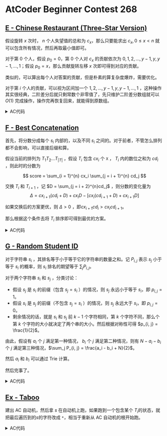# AtCoder Beginner Contest 268

## [E - Chinese Restaurant (Three-Star Version)](https://atcoder.jp/contests/abc268/tasks/abc268_e)

假设旋转 $x$ 次时， $n$ 个人失望值的总和为 $c_x$，那么只要能求出 $c_x, 0 \le x < n$ 就可以包含所有情况，然后再取最小值即可。

对于第 $0$ 个人，假设 $p_0 = 0$，第 $0$ 个人对 $c_x$ 的贡献依次为 $0, 1, 2, \dots, y - 1, y, y - 1, \dots, 1$；假设 $p_0 = x$，那么贡献旋转左移 $x$ 次即可得到对应的贡献。

类似的，可以算出每个人对答案的贡献，但是朴素的算复杂度爆炸，需要优化。

对于第 $i$ 个人的贡献，可以视为区间加一个 $1, 2, \dots, y - 1, y, y - 1, \dots, 1$ ，这种操作其实很经典，二阶差分后就只剩常数个非零值了，先只维护二阶差分数组就可以 $O(1)$ 完成操作，操作完再恢复回来，就能得到原数组。

<details>
<summary>AC代码</summary>

```cpp
// Problem: E - Chinese Restaurant (Three-Star Version)
// Contest: AtCoder - UNIQUE VISION Programming Contest 2022 Summer (AtCoder Beginner Contest 268)
// URL: https://atcoder.jp/contests/abc268/tasks/abc268_e
// Memory Limit: 1024 MB
// Time Limit: 2000 ms
//
// Powered by CP Editor (https://cpeditor.org)

#include <bits/stdc++.h>

#define CPPIO std::ios::sync_with_stdio(false), std::cin.tie(0), std::cout.tie(0);

#ifdef BACKLIGHT
#include "debug.h"
#else
#define logd(...) ;
#define ASSERT(x) ;
#define serialize() std::string("")
#endif

using i64 = int64_t;
using u64 = uint64_t;

void Initialize();
void SolveCase(int Case);

int main(int argc, char* argv[]) {
  CPPIO;
  int T = 1;
  // std::cin >> T;
  for (int t = 1; t <= T; ++t) {
    SolveCase(t);
  }
  return 0;
}

void Initialize() {}

void SolveCase(int Case) {
  int n;
  std::cin >> n;

  std::vector<int> p(n);
  for (int i = 0; i < n; ++i) {
    std::cin >> p[i];
  }

  std::vector<i64> d2(2 * n + 1, 0);

  auto add = [&](int d) {
    int x = 0, y = n / 2, z = n / 2 + n % 2, w = n;

    logd(x, y, z, w);

    ++d2[x + d + 1];
    --d2[y + d + 1];
    --d2[z + d + 1];
    ++d2[w + d + 1];

    // std::vector<i64> d1(2 * n + 1);
    // for (int i = 1; i <= 2 * n; ++i)
    // d1[i] = d1[i - 1] + d2[i];
    // logd(d1);
    //
    // std::vector<i64> c(2 * n + 1);
    // for (int i = 1; i <= 2 * n; ++i)
    // c[i] = c[i - 1] + d1[i];
    // logd(c);
  };

  for (int i = 0; i < n; ++i) {
    int d = i <= p[i] ? p[i] - i : n + (p[i] - i);
    add(d);
  }

  std::vector<i64> d1(2 * n + 1);
  for (int i = 1; i <= 2 * n; ++i)
    d1[i] = d1[i - 1] + d2[i];
  logd(d1);

  std::vector<i64> c(2 * n + 1);
  for (int i = 1; i <= 2 * n; ++i)
    c[i] = c[i - 1] + d1[i];
  logd(c);

  for (int i = 1; i <= n; ++i)
    c[i] = c[i] + c[i + n];
  logd(c);

  std::cout << *std::min_element(c.begin() + 1, c.begin() + n + 1) << "\n";
}

```

</details>

## [F - Best Concatenation](https://atcoder.jp/contests/abc268/tasks/abc268_f)

首先，将分数分成每个 $s_i$ 内部的，以及不同 $s_i$ 之间的。对于前者，不管怎么排列都不会影响，可以直接后缀和算。

假设当前的排列为 $T_1T_2\dots T_{|T|}$ ，假设 $T_i$ 包含 $cx_i$ 个 `X` ， $T_i$ 内的数位之和为 $cd_i$ ，则此时的分数为

$$
score = \sum_{i = 1}^{n} cx_i \sum_{j = i + 1}^{n} cd_j
$$

交换 $T_i$ 和 $T_{i+1}$ ，记 $D = \sum_{j = i + 2}^{n}cd_j$ ，则分数的变化量为
$$
\Delta = cx_{i+1}(cd_i + D) + cx_i D - \left[ cx_i(cd_{i+1} + D) +  cx_{i+1}D \right]
$$

如果交换后的方案更优，则 $\Delta > 0$ ，即$cx_{i+1}cd_i > cx_i cd_{i+1}$。

那么根据这个条件去将 $T_i$ 排序即可得到最优的方案。

<details>
<summary>AC代码</summary>

```cpp
// Problem: F - Best Concatenation
// Contest: AtCoder - UNIQUE VISION Programming Contest 2022 Summer (AtCoder Beginner Contest 268)
// URL: https://atcoder.jp/contests/abc268/tasks/abc268_f
// Memory Limit: 1024 MB
// Time Limit: 2000 ms
//
// Powered by CP Editor (https://cpeditor.org)

#include <bits/stdc++.h>

#define CPPIO std::ios::sync_with_stdio(false), std::cin.tie(0), std::cout.tie(0);

#ifdef BACKLIGHT
#include "debug.h"
#else
#define logd(...) ;
#define ASSERT(x) ;
#define serialize() std::string("")
#endif

using i64 = int64_t;
using u64 = uint64_t;

void Initialize();
void SolveCase(int Case);

int main(int argc, char* argv[]) {
  CPPIO;
  int T = 1;
  // std::cin >> T;
  for (int t = 1; t <= T; ++t) {
    SolveCase(t);
  }
  return 0;
}

void Initialize() {}

void SolveCase(int Case) {
  int n;
  std::cin >> n;

  i64 ans = 0;
  std::vector<std::pair<int, int>> c(n);

  for (int _ = 0; _ < n; ++_) {
    std::string s;

    std::cin >> s;

    int cx = 0, cd = 0;
    for (int i = s.size() - 1; i >= 0; --i) {
      if (s[i] == 'X') {
        ++cx;
        ans += cd;
      } else {
        cd += s[i] - '0';
      }
    }
    c[_] = {cx, cd};
  }

  std::sort(c.begin(), c.end(),
            [](const std::pair<int, int>& lhs, const std::pair<int, int>& rhs) -> bool {
              return i64(1) * lhs.first * rhs.second > i64(1) * rhs.first * lhs.second;
            });

  i64 s = 0;
  for (int i = n - 1; i >= 0; --i) {
    ans += s * c[i].first;
    s += c[i].second;
  }

  std::cout << ans << "\n";
}

```

</details>

## [G - Random Student ID](https://atcoder.jp/contests/abc268/tasks/abc268_g)

对于字符串 $s_i$ ，其排名等于小于等于它的字符串的数量之和。记 $P_{i, j}$ 表示 $s_j$ 小于等于 $s_i$ 的概率，则 $s_i$ 排名的期望等于 $\sum_j P_{i, j}$。

对于两个字符串 $s_i$ 和 $s_j$ ，分类讨论：
- 假设 $s_j$ 是 $s_i$ 的前缀（包含 $s_j = s_i$ ）的情况，则 $s_j$ 永远小于等于 $s_i$，即 $p_{i, j} = 1$。
- 假设 $s_i$ 是 $s_j$ 的前缀（不包含 $s_j = s_i$ ）的情况，则 $s_j$ 永远大于 $s_i$，即 $p_{i, j} = 0$。
- 剩余情况的话，就是 $s_i$ 和 $s_j$ 前 $k - 1$ 个字符相同，第 $k$ 个字符不同，那么个第 $k$ 个字符的大小就决定了两个串的大小。然后根据对称性可得 $p_{i, j} = \frac{1}{2}$。

由此，假设有 $a_i$ 个 $j$ 满足第一种情况， $b_i$ 个 $j$ 满足第二种情况，则有 $N - a_i - b_i$ 个 $j$ 满足第三种情况，$\sum_j P_{i, j} = \frac{a_i - b_i + N}{2}$。

然后 $a_i$ 和 $b_i$ 可以通过 Trie 计算。

然后完事了。

<details>
<summary>AC代码</summary>

```cpp
// Problem: G - Random Student ID
// Contest: AtCoder - UNIQUE VISION Programming Contest 2022 Summer (AtCoder Beginner Contest 268)
// URL: https://atcoder.jp/contests/abc268/tasks/abc268_g
// Memory Limit: 1024 MB
// Time Limit: 3000 ms
//
// Powered by CP Editor (https://cpeditor.org)

#include <bits/stdc++.h>

#define CPPIO std::ios::sync_with_stdio(false), std::cin.tie(0), std::cout.tie(0);

#ifdef BACKLIGHT
#include "debug.h"
#else
#define logd(...) ;
#define ASSERT(x) ;
#define serialize() std::string("")
#endif

using i64 = int64_t;
using u64 = uint64_t;

void Initialize();
void SolveCase(int Case);

int main(int argc, char* argv[]) {
  CPPIO;
  int T = 1;
  // std::cin >> T;
  for (int t = 1; t <= T; ++t) {
    SolveCase(t);
  }
  return 0;
}

void Initialize() {}

template <typename ValueType, ValueType mod_, typename SupperType>
class Modular {
  static ValueType normalize(ValueType value) {
    if (value >= 0 && value < mod_)
      return value;
    value %= mod_;
    if (value < 0)
      value += mod_;
    return value;
  }

  static ValueType power(ValueType value, int64_t exponent) {
    ValueType result = 1;
    ValueType base = value;
    while (exponent) {
      if (exponent & 1)
        result = SupperType(result) * base % mod_;
      base = SupperType(base) * base % mod_;
      exponent >>= 1;
    }
    return result;
  }

 public:
  Modular(ValueType value = 0) : value_(normalize(value)) {}

  Modular(SupperType value) : value_(normalize(value % mod_)) {}

  ValueType value() const { return value_; }

  Modular inv() const { return Modular(power(value_, mod_ - 2)); }

  Modular power(int64_t exponent) const { return Modular(power(value_, exponent)); }

  friend Modular operator+(const Modular& lhs, const Modular& rhs) {
    ValueType result = lhs.value() + rhs.value() >= mod_ ? lhs.value() + rhs.value() - mod_
                                                         : lhs.value() + rhs.value();
    return Modular(result);
  }

  friend Modular operator-(const Modular& lhs, const Modular& rhs) {
    ValueType result = lhs.value() - rhs.value() < 0 ? lhs.value() - rhs.value() + mod_
                                                     : lhs.value() - rhs.value();
    return Modular(result);
  }

  friend Modular operator-(const Modular& lhs) {
    ValueType result = normalize(-lhs.value() + mod_);
    return result;
  }

  friend Modular operator*(const Modular& lhs, const Modular& rhs) {
    ValueType result = SupperType(1) * lhs.value() * rhs.value() % mod_;
    return Modular(result);
  }

  friend Modular operator/(const Modular& lhs, const Modular& rhs) {
    ValueType result = SupperType(1) * lhs.value() * rhs.inv().value() % mod_;
    return Modular(result);
  }

  std::string to_string() const { return std::to_string(value_); }

 private:
  ValueType value_;
};

// using Mint = Modular<int, 1'000'000'007, int64_t>;
using Mint = Modular<int, 998'244'353, int64_t>;

class Binom {
 private:
  std::vector<Mint> f, g;

 public:
  Binom(int n) {
    f.resize(n + 1);
    g.resize(n + 1);

    f[0] = Mint(1);
    for (int i = 1; i <= n; ++i)
      f[i] = f[i - 1] * Mint(i);
    g[n] = f[n].inv();
    for (int i = n - 1; i >= 0; --i)
      g[i] = g[i + 1] * Mint(i + 1);
  }
  Mint operator()(int n, int m) {
    if (n < 0 || m < 0 || m > n)
      return Mint(0);
    return f[n] * g[m] * g[n - m];
  }
};

struct Trie {
  Trie* child_[26];

  int id_;
  int e_;
  int up_, down_;

  Trie() {
    e_ = 0;
    for (int i = 0; i < 26; ++i)
      child_[i] = nullptr;
  }

  ~Trie() {
    for (int i = 0; i < 26; ++i) {
      if (child_[i]) {
        delete child_[i];
        child_[i] = nullptr;
      }
    }
  }

  void Insert(const std::string& s, int id) {
    int n = s.size();
    Trie* p = this;

    for (int i = 0; i < n; ++i) {
      int c = s[i] - 'a';

      if (p->child_[c] == nullptr) {
        p->child_[c] = new Trie();
      }

      p = p->child_[c];
    }

    ++p->e_;
    p->id_ = id;
  }

  void Work() {
    std::function<void(Trie*, int)> dfs = [&](Trie* p, int up) {
      p->up_ = up + p->e_;
      p->down_ = 0;

      for (int i = 0; i < 26; ++i) {
        if (p->child_[i]) {
          dfs(p->child_[i], p->up_);
          p->down_ += p->child_[i]->down_ + p->child_[i]->e_;
        }
      }
    };
    dfs(this, 0);
  }

  std::vector<Mint> Solve(int n) {
    std::vector<Mint> r(n);

    std::function<void(Trie*)> dfs = [&](Trie* p) {
      if (p->e_) {
        r[p->id_] = Mint(p->up_ - p->down_ + n) / Mint(2);
        logd(p->id_, p->up_, p->down_, Mint(p->up_ - p->down_ + n));
      }

      for (int i = 0; i < 26; ++i) {
        if (p->child_[i]) {
          dfs(p->child_[i]);
        }
      }
    };
    dfs(this);

    return r;
  }
};

void SolveCase(int Case) {
  int n;
  std::cin >> n;

  Trie trie;
  for (int i = 0; i < n; ++i) {
    std::string s;
    std::cin >> s;

    trie.Insert(s, i);
  }

  trie.Work();
  auto a = trie.Solve(n);

  for (auto x : a)
    std::cout << x.value() << "\n";
}

```

</details>

## [Ex - Taboo](https://atcoder.jp/contests/abc268/tasks/abc268_h)

建出 AC 自动机，然后拿 $s$ 在自动机上跑，如果跑到一个包含某个 $T_i$的状态，就把最后遍历到的$s$的字符改成 `*`，相当于重新从 AC 自动机的根开始跑。

<details>
<summary>AC代码</summary>

```cpp
// Problem: Ex - Taboo
// Contest: AtCoder - UNIQUE VISION Programming Contest 2022 Summer (AtCoder Beginner Contest 268)
// URL: https://atcoder.jp/contests/abc268/tasks/abc268_h
// Memory Limit: 1024 MB
// Time Limit: 4000 ms
//
// Powered by CP Editor (https://cpeditor.org)

#include <bits/stdc++.h>

#define CPPIO std::ios::sync_with_stdio(false), std::cin.tie(0), std::cout.tie(0);

#ifdef BACKLIGHT
#include "debug.h"
#else
#define logd(...) ;
#define ASSERT(x) ;
#define serialize() std::string("")
#endif

using i64 = int64_t;
using u64 = uint64_t;

void Initialize();
void SolveCase(int Case);

int main(int argc, char* argv[]) {
  CPPIO;
  int T = 1;
  // std::cin >> T;
  for (int t = 1; t <= T; ++t) {
    SolveCase(t);
  }
  return 0;
}

void Initialize() {}

template <int alpha = 256, typename String = std::string>
struct AcAutomaton {
 public:
  struct Node {
   public:
    Node()
        : child_(alpha, nullptr),
          trans_(alpha, nullptr),
          fail_(nullptr),
          pass_(0),
          end_(0),
          mark_(0) {}

    ~Node() {
      for (int i = 0; i < alpha; ++i) {
        if (child_[i]) {
          delete child_[i];
          child_[i] = nullptr;
        }
      }
    }

   public:
    std::vector<Node*> child_;
    std::vector<Node*> trans_;
    Node* fail_;
    int pass_;
    int end_;

   public:
    int mark_;
  };

 public:
  void InsertTrie(const String& s) {
    Node* p = root_;
    for (int i = 0; i < s.size(); ++i) {
      int c = s[i];
      if (p->child_[c] == nullptr) {
        p->child_[c] = new Node();
      }
      p = p->child_[c];
      ++p->pass_;
    }
    ++p->end_;
  }

  void BuildFail() {
    std::queue<Node*> q;
    q.push(root_);

    while (!q.empty()) {
      Node* p = q.front();
      q.pop();

      for (int c = 0; c < alpha; ++c) {
        if (p->child_[c]) {
          p->trans_[c] = p->child_[c];

          if (p == root_)
            p->trans_[c]->fail_ = root_;
          else
            p->trans_[c]->fail_ = p->fail_->trans_[c];

          q.push(p->child_[c]);
        } else {
          if (p == root_)
            p->trans_[c] = root_;
          else
            p->trans_[c] = p->fail_->trans_[c];
        }
      }
    }
  }

  void Work() {
    std::queue<Node*> q;
    q.push(root_);

    while (!q.empty()) {
      Node* p = q.front();
      q.pop();

      if (p != root_)
        p->mark_ = (p->end_ > 0) | p->fail_->mark_;

      for (int c = 0; c < alpha; ++c) {
        if (p->child_[c]) {
          q.push(p->child_[c]);
        }
      }
    }
  }

 public:
  AcAutomaton() : root_(new Node()) {}

  ~AcAutomaton() { delete root_; }

 public:
  Node* root_;
};
using AcAM = AcAutomaton<26, std::vector<int>>;

void SolveCase(int Case) {
  std::string s;
  std::cin >> s;

  AcAM ac;
  int n;
  std::cin >> n;
  std::string t;
  for (int i = 0; i < n; ++i) {
    std::cin >> t;

    std::vector<int> v(t.size());
    for (int i = 0; i < t.size(); ++i)
      v[i] = t[i] - 'a';
    ac.InsertTrie(v);
  }
  ac.BuildFail();
  ac.Work();

  AcAM::Node* p = ac.root_;
  int ans = 0;
  for (int i = 0; i < s.size(); ++i) {
    int c = s[i] - 'a';
    p = p->trans_[c];
    if (p->mark_) {
      p = ac.root_;
      ++ans;
    }
  }

  std::cout << ans << "\n";
}

```

</details>